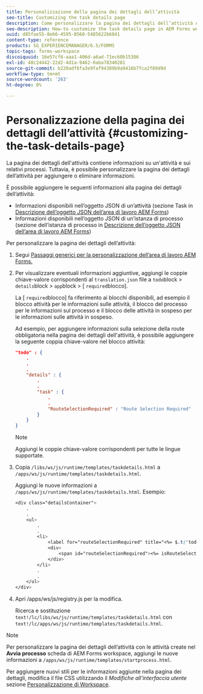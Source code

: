 ```yaml
---
title: Personalizzazione della pagina dei dettagli dell’attività
seo-title: Customizing the task details page
description: Come personalizzare la pagina dei dettagli dell’attività nell’area di lavoro di AEM Forms per modificare le informazioni predefinite visualizzate su un’attività.
seo-description: How-to customize the task details page in AEM Forms workspace to modify the default information displayed about a task.
uuid: d85fae55-8e66-4595-8560-5485622b6841
content-type: reference
products: SG_EXPERIENCEMANAGER/6.5/FORMS
topic-tags: forms-workspace
discoiquuid: 16e57cf6-aaa1-406d-a6ad-71ec60b15386
exl-id: 48c24442-22d2-4d1a-9462-0aba78340281
source-git-commit: b220adf6fa3e9faf94389b9a9416b7fca2f89d9d
workflow-type: tm+mt
source-wordcount: '263'
ht-degree: 0%

---
```


# Personalizzazione della pagina dei dettagli dell’attività {#customizing-the-task-details-page}

La pagina dei dettagli dell&#39;attività contiene informazioni su un&#39;attività e sui relativi processi. Tuttavia, è possibile personalizzare la pagina dei dettagli dell’attività per aggiungere o eliminare informazioni.

È possibile aggiungere le seguenti informazioni alla pagina dei dettagli dell’attività:

* Informazioni disponibili nell’oggetto JSON di un’attività (sezione Task in [Descrizione dell’oggetto JSON dell’area di lavoro AEM Forms](/help/forms/using/html-workspace-json-object-description.md))
* Informazioni disponibili nell’oggetto JSON di un’istanza di processo (sezione dell’istanza di processo in [Descrizione dell’oggetto JSON dell’area di lavoro AEM Forms](/help/forms/using/html-workspace-json-object-description.md))

Per personalizzare la pagina dei dettagli dell’attività:

1. Segui [Passaggi generici per la personalizzazione dell’area di lavoro AEM Forms.](/help/forms/using/generic-steps-html-workspace-customization.md)
1. Per visualizzare eventuali informazioni aggiuntive, aggiungi le coppie chiave-valore corrispondenti al `translation.json` file a `todo`block > `details`block > `app`block > [ `required`blocco].

   La [ `required`blocco] fa riferimento ai blocchi disponibili, ad esempio il blocco attività per le informazioni sulle attività, il blocco del processo per le informazioni sul processo e il blocco delle attività in sospeso per le informazioni sulle attività in sospeso.

   Ad esempio, per aggiungere informazioni sulla selezione della route obbligatoria nella pagina dei dettagli dell&#39;attività, è possibile aggiungere la seguente coppia chiave-valore nel blocco attività:

   ```json
   "todo" : {
       .
       .
       .
       "details" : {
           .
           .
           "task" : {
               .
               .
               "RouteSelectionRequired" : "Route Selection Required"
           }
       }
   }
   ```

   >[!NOTE]
   >
   >Aggiungi le coppie chiave-valore corrispondenti per tutte le lingue supportate.

1. Copia `/libs/ws/js/runtime/templates/taskdetails.html` a `/apps/ws/js/runtime/templates/taskdetails.html`.

   Aggiungi le nuove informazioni a `/apps/ws/js/runtime/templates/taskdetails.html`. Esempio:

   ```css
   <div class="detailsContainer">
       .
       .
       <ul>
           .
           .
           <li>
               <label for="routeSelectionRequired" title="<%= $.t('todo.details.task.RouteSelectionRequired')%>"><%= $.t('todo.details.task.RouteSelectionRequired')%></label>
               <div>
                   <span id="routeSelectionRequired"><%= isRouteSelectionRequired != null ? isRouteSelectionRequired : ''%></span>
               </div>
           </li>
           .
           .
       </ul>
   </div>
   ```

1. Apri /apps/ws/js/registry.js per la modifica.

   Ricerca e sostituzione `text!/lc/libs/ws/js/runtime/templates/taskdetails.html` con `text!/lc/apps/ws/js/runtime/templates/taskdetails.html`.

>[!NOTE]
>
>Per personalizzare la pagina dei dettagli dell’attività con le attività create nel **Avvia processo** scheda di AEM Forms workspace, aggiungi le nuove informazioni a `/apps/ws/js/runtime/templates/startprocess.html`.
>
>Per aggiungere nuovi stili per le informazioni aggiunte nella pagina dei dettagli, modifica il file CSS utilizzando il *Modifiche all&#39;interfaccia utente* sezione [Personalizzazione di Workspace](changing-locale-user-interface.md).
